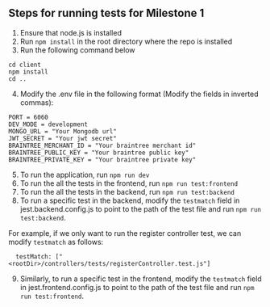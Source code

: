 ## Steps for running tests for Milestone 1
1. Ensure that node.js is installed
2. Run ```npm install``` in the root directory where the repo is installed
3. Run the following command below
```
cd client
npm install
cd ..
```
4. Modify the .env file in the following format (Modify the fields in inverted commas):
```
PORT = 6060
DEV_MODE = development
MONGO_URL = "Your Mongodb url"
JWT_SECRET = "Your jwt secret"
BRAINTREE_MERCHANT_ID = "Your braintree merchant id"
BRAINTREE_PUBLIC_KEY = "Your braintree public key"
BRAINTREE_PRIVATE_KEY = "Your braintree private key" 

```
5. To run the application, run ```npm run dev```
6. To run the all the tests in the frontend, run ```npm run test:frontend```
7. To run the all the tests in the backend, run ```npm run test:backend```
8. To run a specific test in the backend, modify the `testmatch` field in jest.backend.config.js to point to the path of the test file and run ```npm run test:backend```. 

For example, if we only want to run the register controller test, we can modify `testmatch` as follows:
```
  testMatch: ["<rootDir>/controllers/tests/registerController.test.js"]
```

9. Similarly, to run a specific test in the frontend, modify the `testmatch` field in jest.frontend.config.js to point to the path of the test file and run ```npm run test:frontend```.
